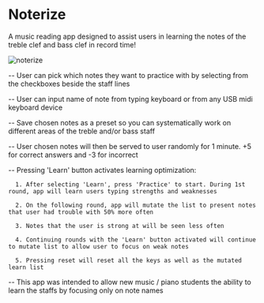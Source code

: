 # Noterize
A music reading app designed to assist users in learning the notes of the treble clef and bass clef in record time!

![noterize](https://user-images.githubusercontent.com/28571149/36997548-d39da304-206e-11e8-8077-23ea69ace272.jpg)

  -- User can pick which notes they want to practice with by selecting from the checkboxes beside the staff lines
  
  -- User can input name of note from typing keyboard or from any USB midi keyboard device
  
  -- Save chosen notes as a preset so you can systematically work on different areas of the treble and/or bass staff 
  
  -- User chosen notes will then be served to user randomly for 1 minute. +5 for correct answers and -3 for incorrect
  
  -- Pressing 'Learn' button activates learning optimization:
  
      1. After selecting 'Learn', press 'Practice' to start. During 1st round, app will learn users typing strengths and weaknesses
      
      2. On the following round, app will mutate the list to present notes that user had trouble with 50% more often
      
      3. Notes that the user is strong at will be seen less often
      
      4. Continuing rounds with the 'Learn' button activated will continue to mutate list to allow user to focus on weak notes
      
      5. Pressing reset will reset all the keys as well as the mutated learn list
  
  -- This app was intended to allow new music / piano students the ability to learn the staffs by focusing only on note names
